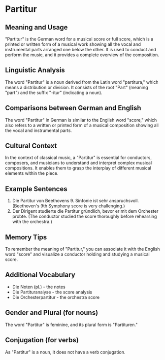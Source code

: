 # Partitur
## Meaning and Usage
"Partitur" is the German word for a musical score or full score, which is a printed or written form of a musical work showing all the vocal and instrumental parts arranged one below the other. It is used to conduct and perform the music, and it provides a complete overview of the composition.

## Linguistic Analysis
The word "Partitur" is a noun derived from the Latin word "partitura," which means a distribution or division. It consists of the root "Part" (meaning "part") and the suffix "-itur" (indicating a noun). 

## Comparisons between German and English
The word "Partitur" in German is similar to the English word "score," which also refers to a written or printed form of a musical composition showing all the vocal and instrumental parts. 

## Cultural Context
In the context of classical music, a "Partitur" is essential for conductors, composers, and musicians to understand and interpret complex musical compositions. It enables them to grasp the interplay of different musical elements within the piece.

## Example Sentences
1. Die Partitur von Beethovens 9. Sinfonie ist sehr anspruchsvoll. (Beethoven's 9th Symphony score is very challenging.)
2. Der Dirigent studierte die Partitur gründlich, bevor er mit dem Orchester probte. (The conductor studied the score thoroughly before rehearsing with the orchestra.)

## Memory Tips
To remember the meaning of "Partitur," you can associate it with the English word "score" and visualize a conductor holding and studying a musical score.

## Additional Vocabulary
- Die Noten (pl.) - the notes
- Die Partituranalyse - the score analysis
- Die Orchesterpartitur - the orchestra score

## Gender and Plural (for nouns)
The word "Partitur" is feminine, and its plural form is "Partituren."

## Conjugation (for verbs)
As "Partitur" is a noun, it does not have a verb conjugation.